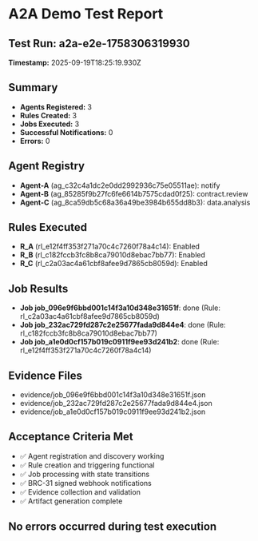 # A2A Demo Test Report

## Test Run: a2a-e2e-1758306319930
**Timestamp:** 2025-09-19T18:25:19.930Z

## Summary
- **Agents Registered:** 3
- **Rules Created:** 3
- **Jobs Executed:** 3
- **Successful Notifications:** 0
- **Errors:** 0

## Agent Registry
- **Agent-A** (ag_c32c4a1dc2e0dd2992936c75e05511ae): notify
- **Agent-B** (ag_85285f9b27fc6fe6614b7575cdad0f25): contract.review
- **Agent-C** (ag_8ca59db5c68a36a49be3984b655dd8b3): data.analysis

## Rules Executed
- **R_A** (rl_e12f4ff353f271a70c4c7260f78a4c14): Enabled
- **R_B** (rl_c182fccb3fc8b8ca79010d8ebac7bb77): Enabled
- **R_C** (rl_c2a03ac4a61cbf8afee9d7865cb8059d): Enabled

## Job Results
- **Job job_096e9f6bbd001c14f3a10d348e31651f**: done (Rule: rl_c2a03ac4a61cbf8afee9d7865cb8059d)
- **Job job_232ac729fd287c2e25677fada9d844e4**: done (Rule: rl_c182fccb3fc8b8ca79010d8ebac7bb77)
- **Job job_a1e0d0cf157b019c0911f9ee93d241b2**: done (Rule: rl_e12f4ff353f271a70c4c7260f78a4c14)

## Evidence Files
- evidence/job_096e9f6bbd001c14f3a10d348e31651f.json
- evidence/job_232ac729fd287c2e25677fada9d844e4.json
- evidence/job_a1e0d0cf157b019c0911f9ee93d241b2.json

## Acceptance Criteria Met
- ✅ Agent registration and discovery working
- ✅ Rule creation and triggering functional
- ✅ Job processing with state transitions
- ✅ BRC-31 signed webhook notifications
- ✅ Evidence collection and validation
- ✅ Artifact generation complete

## No errors occurred during test execution

